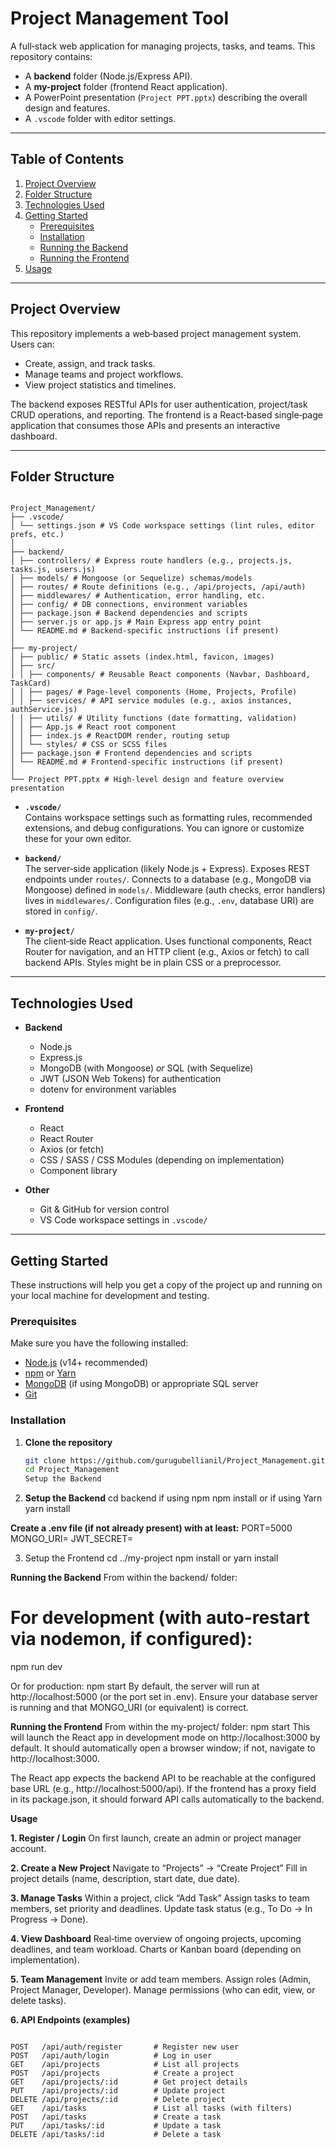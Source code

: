 # Project Management Tool

A full‐stack web application for managing projects, tasks, and teams. This repository contains:

- A **backend** folder (Node.js/Express API).
- A **my-project** folder (frontend React application).
- A PowerPoint presentation (`Project PPT.pptx`) describing the overall design and features.
- A `.vscode` folder with editor settings.

---

## Table of Contents

1. [Project Overview](#project-overview)  
2. [Folder Structure](#folder-structure)  
3. [Technologies Used](#technologies-used)  
4. [Getting Started](#getting-started)  
   - [Prerequisites](#prerequisites)  
   - [Installation](#installation)  
   - [Running the Backend](#running-the-backend)  
   - [Running the Frontend](#running-the-frontend)  
5. [Usage](#usage)

---

## Project Overview

This repository implements a web‐based project management system. Users can:

- Create, assign, and track tasks.
- Manage teams and project workflows.
- View project statistics and timelines.

The backend exposes RESTful APIs for user authentication, project/task CRUD operations, and reporting. The frontend is a React‐based single‐page application that consumes those APIs and presents an interactive dashboard.

---

## Folder Structure

<pre><code>
Project_Management/
├── .vscode/
│ └── settings.json # VS Code workspace settings (lint rules, editor prefs, etc.)
│
├── backend/
│ ├── controllers/ # Express route handlers (e.g., projects.js, tasks.js, users.js)
│ ├── models/ # Mongoose (or Sequelize) schemas/models
│ ├── routes/ # Route definitions (e.g., /api/projects, /api/auth)
│ ├── middlewares/ # Authentication, error handling, etc.
│ ├── config/ # DB connections, environment variables
│ ├── package.json # Backend dependencies and scripts
│ ├── server.js or app.js # Main Express app entry point
│ └── README.md # Backend‐specific instructions (if present)
│
├── my-project/
│ ├── public/ # Static assets (index.html, favicon, images)
│ ├── src/
│ │ ├── components/ # Reusable React components (Navbar, Dashboard, TaskCard)
│ │ ├── pages/ # Page‐level components (Home, Projects, Profile)
│ │ ├── services/ # API service modules (e.g., axios instances, authService.js)
│ │ ├── utils/ # Utility functions (date formatting, validation)
│ │ ├── App.js # React root component
│ │ ├── index.js # ReactDOM render, routing setup
│ │ └── styles/ # CSS or SCSS files
│ ├── package.json # Frontend dependencies and scripts
│ └── README.md # Frontend‐specific instructions (if present)
│
└── Project PPT.pptx # High‐level design and feature overview presentation
</code></pre>

- **`.vscode/`**  
  Contains workspace settings such as formatting rules, recommended extensions, and debug configurations. You can ignore or customize these for your own editor.

- **`backend/`**  
  The server‐side application (likely Node.js + Express). Exposes REST endpoints under `routes/`. Connects to a database (e.g., MongoDB via Mongoose) defined in `models/`. Middleware (auth checks, error handlers) lives in `middlewares/`. Configuration files (e.g., `.env`, database URI) are stored in `config/`.

- **`my-project/`**  
  The client‐side React application. Uses functional components, React Router for navigation, and an HTTP client (e.g., Axios or fetch) to call backend APIs. Styles might be in plain CSS or a preprocessor.

---

## Technologies Used

- **Backend**  
  - Node.js  
  - Express.js  
  - MongoDB (with Mongoose) *or* SQL (with Sequelize)  
  - JWT (JSON Web Tokens) for authentication  
  - dotenv for environment variables

- **Frontend**  
  - React  
  - React Router  
  - Axios (or fetch)  
  - CSS / SASS / CSS Modules (depending on implementation)  
  - Component library

- **Other**  
  - Git & GitHub for version control  
  - VS Code workspace settings in `.vscode/`

---

## Getting Started

These instructions will help you get a copy of the project up and running on your local machine for development and testing.

### Prerequisites

Make sure you have the following installed:

- [Node.js](https://nodejs.org/) (v14+ recommended)  
- [npm](https://www.npmjs.com/) or [Yarn](https://yarnpkg.com/)  
- [MongoDB](https://www.mongodb.com/) (if using MongoDB) or appropriate SQL server  
- [Git](https://git-scm.com/)  

### Installation

1. **Clone the repository**  
   ```bash
   git clone https://github.com/gurugubellianil/Project_Management.git
   cd Project_Management
   Setup the Backend
2. **Setup the Backend**
cd backend
if using npm
npm install
or if using Yarn
yarn install

**Create a .env file (if not already present) with at least:**
PORT=5000
MONGO_URI=<your-mongo-connection-string>
JWT_SECRET=<your-jwt-secret>

3. Setup the Frontend
cd ../my-project
npm install
or
yarn install

**Running the Backend**
From within the backend/ folder:

# For development (with auto-restart via nodemon, if configured):
npm run dev

Or for production:
npm start
By default, the server will run at http://localhost:5000 (or the port set in .env). Ensure your database server is running and that MONGO_URI (or equivalent) is correct.

**Running the Frontend**
From within the my-project/ folder:
npm start
This will launch the React app in development mode on http://localhost:3000 by default. It should automatically open a browser window; if not, navigate to http://localhost:3000.

The React app expects the backend API to be reachable at the configured base URL (e.g., http://localhost:5000/api). If the frontend has a proxy field in its package.json, it should forward API calls automatically to the backend.

**Usage**

**1. Register / Login**
On first launch, create an admin or project manager account.

**2. Create a New Project**
Navigate to “Projects” → “Create Project”
Fill in project details (name, description, start date, due date).

**3. Manage Tasks**
Within a project, click “Add Task”
Assign tasks to team members, set priority and deadlines.
Update task status (e.g., To Do → In Progress → Done).

**4. View Dashboard**
Real‐time overview of ongoing projects, upcoming deadlines, and team workload.
Charts or Kanban board (depending on implementation).

**5. Team Management**
Invite or add team members.
Assign roles (Admin, Project Manager, Developer).
Manage permissions (who can edit, view, or delete tasks).

**6. API Endpoints (examples)**
<pre><code>
POST   /api/auth/register       # Register new user
POST   /api/auth/login          # Log in user
GET    /api/projects            # List all projects
POST   /api/projects            # Create a project
GET    /api/projects/:id        # Get project details
PUT    /api/projects/:id        # Update project
DELETE /api/projects/:id        # Delete project
GET    /api/tasks               # List all tasks (with filters)
POST   /api/tasks               # Create a task
PUT    /api/tasks/:id           # Update a task
DELETE /api/tasks/:id           # Delete a task
</code></pre>
